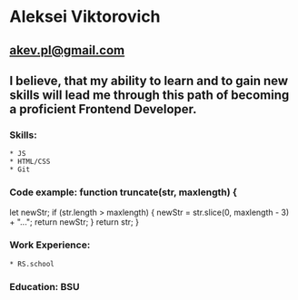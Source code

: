 # Aleksei Viktorovich
## akev.pl@gmail.com
## I believe, that my ability to learn and to gain new skills will lead me through this path of becoming a proficient Frontend Developer.
### Skills:
    * JS
    * HTML/CSS
    * Git
### Code example: function truncate(str, maxlength) {
  let newStr;
  if (str.length > maxlength) {
 newStr = str.slice(0, maxlength - 3) + "...";
 return newStr;
  }
  return str;
}
### Work Experience:
    * RS.school
### Education: BSU



